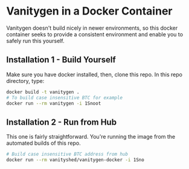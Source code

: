 # Vanitygen in a Docker Container
Vanitygen doesn't build nicely in newer environments, so this docker container
seeks to provide a consistent environment and enable you to safely run this
yourself.

## Installation 1 - Build Yourself
Make sure you have docker installed, then, clone this repo. In this repo
directory, type:

```bash
docker build -t vanitygen .
# To build case insensitive BTC for example
docker run --rm vanitygen -i 1Snoot
```

## Installation 2 - Run from Hub
This one is fairly straightforward. You're running the image from the automated
builds of this repo.

```bash
# Build case insensitive BTC address from hub
docker run --rm vanityshed/vanitygen-docker -i 1Sno
```
